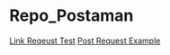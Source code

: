 # Repo_Postaman

[Link Reqeust Test](https://github.com/hackingteam55/Repo_Postaman/blob/3838d61ae06aa8ab2c5f83c4e7d5234efe979608/Simple%20Books%20API.postman_collection.json#L30)
[Post Request Example](https://github.com/hackingteam55/Repo_Postaman/blob/3838d61ae06aa8ab2c5f83c4e7d5234efe979608/Simple%20Books%20API.postman_collection.json#L365C6-L365C6)
